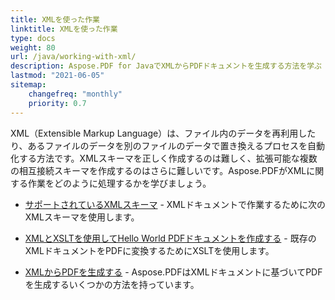 ```yaml
---
title: XMLを使った作業
linktitle: XMLを使った作業
type: docs
weight: 80
url: /java/working-with-xml/
description: Aspose.PDF for JavaでXMLからPDFドキュメントを生成する方法を学ぶ
lastmod: "2021-06-05"
sitemap:
    changefreq: "monthly"
    priority: 0.7
---
```


XML（Extensible Markup Language）は、ファイル内のデータを再利用したり、あるファイルのデータを別のファイルのデータで置き換えるプロセスを自動化する方法です。XMLスキーマを正しく作成するのは難しく、拡張可能な複数の相互接続スキーマを作成するのはさらに難しいです。Aspose.PDFがXMLに関する作業をどのように処理するかを学びましょう。

- [サポートされているXMLスキーマ](/pdf/java/supported-xml-schema/) - XMLドキュメントで作業するために次のXMLスキーマを使用します。
- [XMLとXSLTを使用してHello World PDFドキュメントを作成する](/pdf/java/create-a-hello-world-pdf-document-through-xml-and-xslt/) - 既存のXMLドキュメントをPDFに変換するためにXSLTを使用します。

- [XMLからPDFを生成する](/pdf/java/generate-pdf-from-xml) - Aspose.PDFはXMLドキュメントに基づいてPDFを生成するいくつかの方法を持っています。